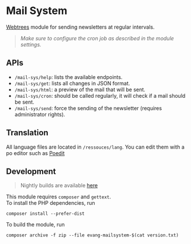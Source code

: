 # Mail System
[Webtrees](https://github.com/fisharebest/webtrees) module for sending newsletters at regular intervals.

> *Make sure to configure the cron job as described in the module settings.*

## APIs
* `/mail-sys/help`: lists the available endpoints.
* `/mail-sys/get`: lists all changes in JSON format.
* `/mail-sys/html`: a preview of the mail that will be sent.
* `/mail-sys/cron`: should be called regularly, it will check if a mail should be sent.
* `/mail-sys/send`: force the sending of the newsletter (requires administrator rights).


## Translation
All language files are located in `/ressouces/lang`. You can edit them with a po editor such as [Poedit](https://poedit.net/)

## Development
> Nightly builds are available [here](https://github.com/06Games/Webtrees-MailSystem/actions/workflows/build.yml)

This module requires `composer` and `gettext`.  
To install the PHP dependencies, run
```shell
composer install --prefer-dist
```

To build the module, run
```shell
composer archive -f zip --file evang-mailsystem-$(cat version.txt)
```
